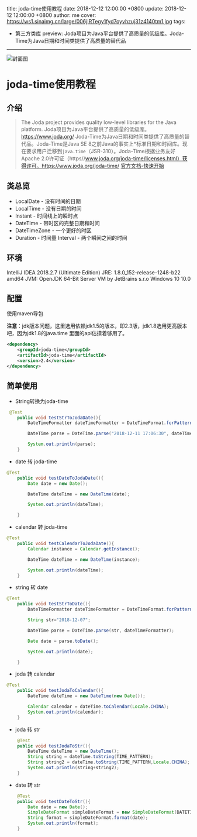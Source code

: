 title: joda-time使用教程
date: 2018-12-12 12:00:00 +0800
update: 2018-12-12 12:00:00 +0800
author: me
cover: https://ws1.sinaimg.cn/large/006jIRTegy1fyd7oyvhzuj31z4140tm1.jpg
tags:

  - 第三方类库
preview:  Joda项目为Java平台提供了高质量的低级库。Joda-Time为Java日期和时间类提供了高质量的替代品

---

![封面图](https://ws1.sinaimg.cn/large/006jIRTegy1fyd7oyvhzuj31z4140tm1.jpg)

#  joda-time使用教程

## 介绍

> The Joda project provides quality low-level libraries for the Java platform.
> Joda项目为Java平台提供了高质量的低级库。https://www.joda.org/
> Joda-Time为Java日期和时间类提供了高质量的替代品。Joda-Time是Java SE 8之前Java的事实上*标准日期和时间库。现在要求用户迁移到`java.time`（JSR-310）。Joda-Time根据业务友好Apache 2.0许可证（https//www.joda.org/joda-time/licenses.html）获得许可。https://www.joda.org/joda-time/
> [官方文档-快速开始](https://www.joda.org/joda-time/quickstart.html)

## 类总览

* LocalDate  - 没有时间的日期
* LocalTime  - 没有日期的时间
* Instant - 时间线上的瞬时点
* DateTime  - 带时区的完整日期和时间
* DateTimeZone  - 一个更好的时区
* Duration  - 时间量
  Interval - 两个瞬间之间的时间

## 环境

IntelliJ IDEA 2018.2.7 (Ultimate Edition)
JRE: 1.8.0_152-release-1248-b22 amd64
JVM: OpenJDK 64-Bit Server VM by JetBrains s.r.o
Windows 10 10.0

## 配置

使用maven导包

**注意**：jdk版本问题，这里选用依赖jdk1.5的版本，即2.3版，jdk1.8选用更高版本吧，因为jdk1.8的java.time 里面的api估摸着够用了。

```xml
<dependency>
    <groupId>joda-time</groupId>
    <artifactId>joda-time</artifactId>
    <version>2.4</version>
</dependency>
```

## 简单使用

* String转换为joda-time

```java
 @Test
    public void testStrToJodaDate(){
        DateTimeFormatter dateTimeFormatter = DateTimeFormat.forPattern(DATETIME_PATTERN);

        DateTime parse = DateTime.parse("2018-12-11 17:06:30", dateTimeFormatter);

        System.out.println(parse);
    }
```

* date 转 joda-time

```java
@Test
    public void testDateToJodaDate(){
        Date date = new Date();

        DateTime dateTime = new DateTime(date);

        System.out.println(dateTime);

    }
```

* calendar 转 joda-time

```java
@Test
    public void testCalendarToJodaDate(){
        Calendar instance = Calendar.getInstance();

        DateTime dateTime = new DateTime(instance);

        System.out.println(dateTime);
    }
```

* string 转 date

```java
@Test
    public void testStrToDate(){
        DateTimeFormatter dateTimeFormatter = DateTimeFormat.forPattern(DATE_PATTERN);

        String str="2018-12-07";

        DateTime parse = DateTime.parse(str, dateTimeFormatter);

        Date date = parse.toDate();

        System.out.println(date);

    }
```

* joda 转 calendar

```java
@Test
    public void testJodaToCalendar(){
        DateTime dateTime = new DateTime(new Date());

        Calendar calendar = dateTime.toCalendar(Locale.CHINA);
        System.out.println(calendar);
    }
```

* joda 转 str

```java
    @Test
    public void testJodaToStr(){
        DateTime dateTime = new DateTime();
        String string = dateTime.toString(TIME_PATTERN);
        String string2 = dateTime.toString(TIME_PATTERN,Locale.CHINA);
        System.out.println(string+string2);
    }
```

* date 转 str

```java
    @Test
    public void testDateToStr(){
        Date date = new Date();
        SimpleDateFormat simpleDateFormat = new SimpleDateFormat(DATETIME_PATTERN);
        String format = simpleDateFormat.format(date);
        System.out.println(format);
    }
```